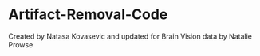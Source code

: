 Artifact-Removal-Code
=====================

Created by Natasa Kovasevic and updated for Brain Vision data by Natalie Prowse
